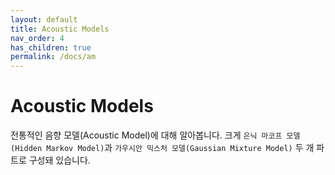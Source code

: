 ```yaml
---
layout: default
title: Acoustic Models
nav_order: 4
has_children: true
permalink: /docs/am
---
```


# Acoustic Models

전통적인 음향 모델(Acoustic Model)에 대해 알아봅니다. 크게 `은닉 마코프 모델(Hidden Markov Model)`과 `가우시안 믹스처 모델(Gaussian Mixture Model)` 두 개 파트로 구성돼 있습니다.